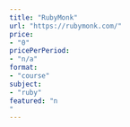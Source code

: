 ```yaml
---
title: "RubyMonk"
url: "https://rubymonk.com/"
price: 
- "0"
pricePerPeriod: 
- "n/a"
format: 
- "course"
subject: 
- "ruby"
featured: "n"
---
```

